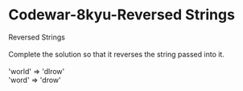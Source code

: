 # Codewar-8kyu-Reversed Strings
Reversed Strings
<br><br>
Complete the solution so that it reverses the string passed into it.
<br><br>
'world'  =>  'dlrow'
<br>
'word'   =>  'drow'
